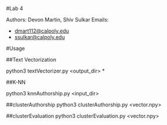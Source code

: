 #Lab 4

Authors: Devon Martin, Shiv Sulkar
Emails:
- dmart112@calpoly.edu
- ssulkar@calpoly.edu

#Usage

##Text Vectorization

python3 textVectorizer.py <output_dir> <files>*

##K-NN

python3 knnAuthorship.py <input_dir> <k>

##clusterAuthorship
python3 clusterAuthorship.py <vector.npy>

##clusterEvaluation
python3 clusterEvaluation.py <vector.npy>
